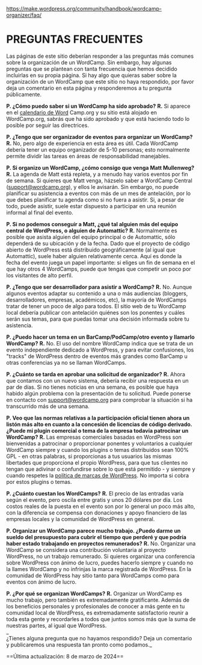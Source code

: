 https://make.wordpress.org/community/handbook/wordcamp-organizer/faq/

# PREGUNTAS FRECUENTES

Las páginas de este sitio deberían responder a las preguntas más comunes sobre la organización de un WordCamp. Sin embargo, hay algunas preguntas que se plantean con tanta frecuencia que hemos decidido incluirlas en su propia página. Si hay algo que quieras saber sobre la organización de un WordCamp que este sitio no haya respondido, por favor deja un comentario en esta página y responderemos a tu pregunta públicamente.

**P. ¿Cómo puedo saber si un WordCamp ha sido aprobado?**
**R.** Si aparece en el [calendario de Word](http://central.wordcamp.org/schedule/) Camp.org y su sitio está alojado en WordCamp.org, sabrás que ha sido aprobado y que está haciendo todo lo posible por seguir las directrices.

**P. ¿Tengo que ser organizador de eventos para organizar un WordCamp?**
**R.** No, pero algo de experiencia en esta área es útil. Cada WordCamp debería tener un equipo organizador de 5-10 personas; esto normalmente permite dividir las tareas en áreas de responsabilidad manejables.

**P. Si organizo un WordCamp, ¿cómo consigo que venga Matt Mullenweg?**
**R.** La agenda de Matt está repleta, y a menudo hay varios eventos por fin de semana. Si quieres que Matt venga, házselo saber a WordCamp Central (support@wordcamp.org), y ellos le avisarán. Sin embargo, no puede planificar su asistencia a eventos con más de un mes de antelación, por lo que debes planificar tu agenda como si no fuera a asistir. Si, a pesar de todo, puede asistir, suele estar dispuesto a participar en una reunión informal al final del evento.

**P.  Si no podemos conseguir a Matt, ¿qué tal alguien más del equipo central de WordPress, o alguien de Automattic?**
**R.** Normalmente es posible que asista alguien del equipo principal o de Automattic, sólo dependerá de su ubicación y de la fecha. Dado que el proyecto de código abierto de WordPress está distribuido geográficamente (al igual que Automattic), suele haber alguien relativamente cerca. Aquí es donde la fecha del evento juega un papel importante: si eliges un fin de semana en el que hay otros 4 WordCamps, puede que tengas que competir un poco por los visitantes de alto perfil.

**P. ¿Tengo que ser desarrollador para asistir a WordCamp?**
**R.** No. Aunque algunos eventos adaptar su contenido a una o más audiencias (bloggers, desarrolladores, empresas, académicos, etc), la mayoría de WordCamps tratar de tener un poco de algo para todos. El sitio web de tu WordCamp local debería publicar con antelación quiénes son los ponentes y cuáles serán sus temas, para que puedas tomar una decisión informada sobre tu asistencia.

**P. ¿Puedo hacer un tema en un BarCamp/PodCamp/otro evento y llamarlo WordCamp?**
**R.** No. El uso del nombre WordCamp indica que se trata de un evento independiente dedicado a WordPress, y para evitar confusiones, los "tracks" de WordPress dentro de eventos más grandes como BarCamp u otras conferencias ya no se llaman WordCamps.

**P. ¿Cuánto se tarda en aprobar una solicitud de organizador?**
**R.** Ahora que contamos con un nuevo sistema, debería recibir una respuesta en un par de días. Si no tienes noticias en una semana, es posible que haya habido algún problema con la presentación de tu solicitud. Puede ponerse en contacto con [support@wordcamp.org](mailto:support@wordcamp.org) para comprobar la situación si ha transcurrido más de una semana.

**P. Veo que las normas relativas a la participación oficial tienen ahora un listón más alto en cuanto a la concesión de licencias de código derivado. ¿Puede mi plugin comercial o tema de la empresa todavía patrocinar un WordCamp?**
**R.** Las empresas comerciales basadas en WordPress son bienvenidas a patrocinar o proporcionar ponentes y voluntarios a cualquier WordCamp siempre y cuando los plugins o temas distribuidos sean 100% GPL - en otras palabras, si proporcionas a tus usuarios las mismas libertades que proporciona el propio WordPress, para que tus clientes no tengan que adivinar o confundirse sobre lo que está permitido - y siempre y cuando respetes la [política de marcas de WordPress](http://wordpressfoundation.org/trademark-policy/). No importa si cobra por estos plugins o temas.

**P. ¿Cuánto cuestan los WordCamps?**
**R.** El precio de las entradas varía según el evento, pero oscila entre gratis y unos 20 dólares por día. Los costos reales de la puesta en el evento son por lo general un poco más alto, con la diferencia se compensa con donaciones y apoyo financiero de las empresas locales y la comunidad de WordPress en general.

**P. Organizar un WordCamp parece mucho trabajo. ¿Puedo darme un sueldo del presupuesto para cubrir el tiempo que perderé y que podría haber estado trabajando en proyectos remunerados?**
**R.** No. Organizar una WordCamp se considera una contribución voluntaria al proyecto WordPress, no un trabajo remunerado. Si quieres organizar una conferencia sobre WordPress con ánimo de lucro, puedes hacerlo siempre y cuando no la llames WordCamp y no infrinjas la marca registrada de WordPress. En la comunidad de WordPress hay sitio tanto para WordCamps como para eventos con ánimo de lucro.

**P. ¿Por qué se organizan WordCamps?**
**R.** Organizar un WordCamp es mucho trabajo, pero también es extremadamente gratificante. Además de los beneficios personales y profesionales de conocer a más gente en tu comunidad local de WordPress, es extremadamente satisfactorio reunir a toda esta gente y recordarles a todos que juntos somos más que la suma de nuestras partes, al igual que WordPress.  
_  
¿Tienes alguna pregunta que no hayamos respondido? Deja un comentario y publicaremos una respuesta tan pronto como podamos._

==Última actualización: 8 de marzo de 2024==